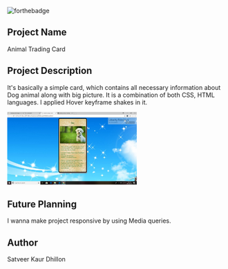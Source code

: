 ![forthebadge](https://forthebadge.com/images/badges/built-with-love.svg)

## Project Name

Animal Trading Card

## Project Description

It's basically a simple card, which contains all necessary information about Dog animal along with big picture.
It is a combination of both CSS, HTML languages. I applied Hover keyframe shakes in it.

<img src="Screenshot (8).png" width = "300px">

## Future Planning

I wanna make project responsive by using Media queries.

## Author

Satveer Kaur Dhillon



